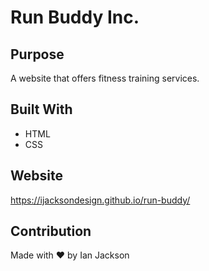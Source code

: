 # Run Buddy Inc.

## Purpose
A website that offers fitness training services.

## Built With
* HTML
* CSS

## Website
https://ijacksondesign.github.io/run-buddy/

## Contribution
Made with ❤️ by Ian Jackson
